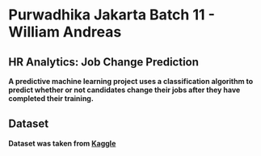 # Purwadhika Jakarta Batch 11 - William Andreas

## HR Analytics: Job Change Prediction

__A predictive machine learning project uses a classification algorithm to predict whether or not candidates change their jobs after they have completed their training.__

## Dataset

__Dataset was taken from [Kaggle](https://www.kaggle.com/arashnic/hr-analytics-job-change-of-data-scientists)__

